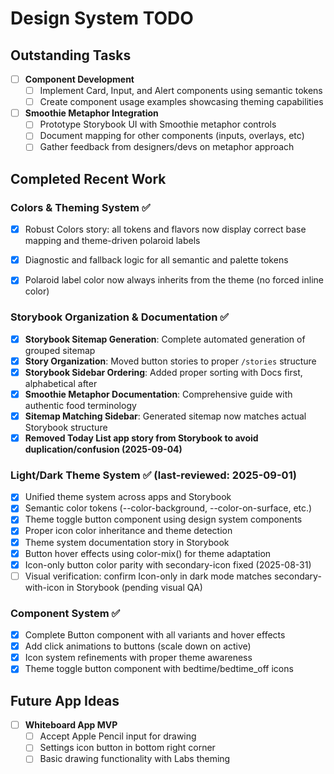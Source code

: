 
# Design System TODO




## Outstanding Tasks

- [ ] **Component Development**
  - [ ] Implement Card, Input, and Alert components using semantic tokens
  - [ ] Create component usage examples showcasing theming capabilities

- [ ] **Smoothie Metaphor Integration**
  - [ ] Prototype Storybook UI with Smoothie metaphor controls
  - [ ] Document mapping for other components (inputs, overlays, etc)
  - [ ] Gather feedback from designers/devs on metaphor approach

## Completed Recent Work

### Colors & Theming System ✅
- [x] Robust Colors story: all tokens and flavors now display correct base mapping and theme-driven polaroid labels
- [x] Diagnostic and fallback logic for all semantic and palette tokens
- [x] Polaroid label color now always inherits from the theme (no forced inline color)


### Storybook Organization & Documentation ✅
- [x] **Storybook Sitemap Generation**: Complete automated generation of grouped sitemap
- [x] **Story Organization**: Moved button stories to proper `/stories` structure
- [x] **Storybook Sidebar Ordering**: Added proper sorting with Docs first, alphabetical after
- [x] **Smoothie Metaphor Documentation**: Comprehensive guide with authentic food terminology
- [x] **Sitemap Matching Sidebar**: Generated sitemap now matches actual Storybook structure
- [x] **Removed Today List app story from Storybook to avoid duplication/confusion (2025-09-04)**

### Light/Dark Theme System ✅ (last-reviewed: 2025-09-01)
- [x] Unified theme system across apps and Storybook
- [x] Semantic color tokens (--color-background, --color-on-surface, etc.)
- [x] Theme toggle button component using design system components
- [x] Proper icon color inheritance and theme detection
- [x] Theme system documentation story in Storybook
- [x] Button hover effects using color-mix() for theme adaptation
 - [x] Icon-only button color parity with secondary-icon fixed (2025-08-31)
 - [ ] Visual verification: confirm Icon-only in dark mode matches secondary-with-icon in Storybook (pending visual QA)

### Component System ✅
- [x] Complete Button component with all variants and hover effects
- [x] Add click animations to buttons (scale down on active)
- [x] Icon system refinements with proper theme awareness
- [x] Theme toggle button component with bedtime/bedtime_off icons

## Future App Ideas

- [ ] **Whiteboard App MVP**
  - [ ] Accept Apple Pencil input for drawing
  - [ ] Settings icon button in bottom right corner
  - [ ] Basic drawing functionality with Labs theming

